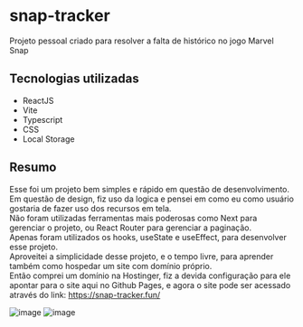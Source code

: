 # snap-tracker
Projeto pessoal criado para resolver a falta de histórico no jogo Marvel Snap

## Tecnologias utilizadas
- ReactJS
- Vite
- Typescript
- CSS
- Local Storage

## Resumo
Esse foi um projeto bem simples e rápido em questão de desenvolvimento. </br>
Em questão de design, fiz uso da logica e pensei em como eu como usuário gostaria de fazer uso dos recursos em tela.  </br>
Não foram utilizadas ferramentas mais poderosas como Next para gerenciar o projeto, ou React Router para gerenciar a paginação.  </br>
Apenas foram utilizados os hooks, useState e useEffect, para desenvolver esse projeto.  </br>
Aproveitei a simplicidade desse projeto, e o tempo livre, para aprender também como hospedar um site com domínio próprio. </br>
Então comprei um domínio na Hostinger, fiz a devida configuração para ele apontar para o site aqui no Github Pages,
e agora o site pode ser acessado através do link: https://snap-tracker.fun/

![image](https://user-images.githubusercontent.com/72477661/204794174-b83e5f18-9b27-4905-abdd-cf8cbf7c56fc.png)
![image](https://user-images.githubusercontent.com/72477661/204794260-bc342a15-59ce-41b4-82a4-47112447b645.png)
